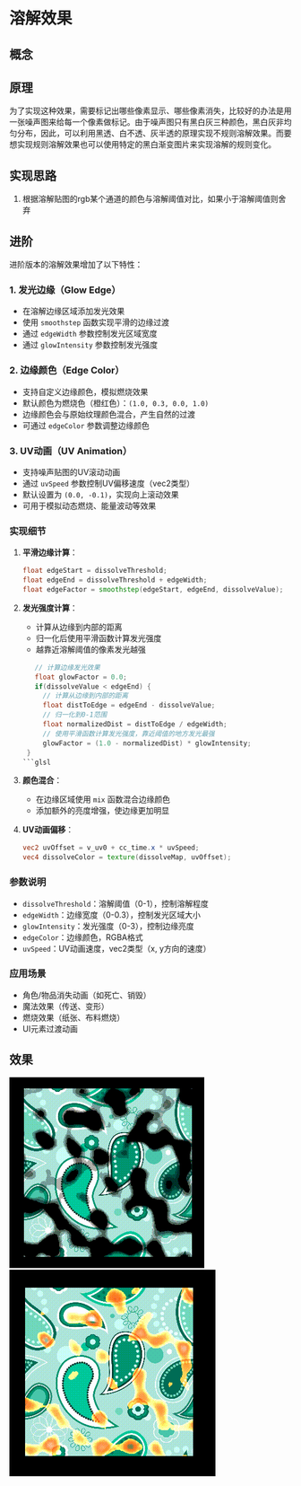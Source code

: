 # 溶解效果

## 概念


## 原理
为了实现这种效果，需要标记出哪些像素显示、哪些像素消失，比较好的办法是用一张噪声图来给每一个像素做标记。由于噪声图只有黑白灰三种颜色，黑白灰非均匀分布，因此，可以利用黑透、白不透、灰半透的原理实现不规则溶解效果。而要想实现规则溶解效果也可以使用特定的黑白渐变图片来实现溶解的规则变化。

## 实现思路
1. 根据溶解贴图的rgb某个通道的颜色与溶解阈值对比，如果小于溶解阈值则舍弃

## 进阶

进阶版本的溶解效果增加了以下特性：

### 1. 发光边缘（Glow Edge）
- 在溶解边缘区域添加发光效果
- 使用 `smoothstep` 函数实现平滑的边缘过渡
- 通过 `edgeWidth` 参数控制发光区域宽度
- 通过 `glowIntensity` 参数控制发光强度

### 2. 边缘颜色（Edge Color）
- 支持自定义边缘颜色，模拟燃烧效果
- 默认颜色为燃烧色（橙红色）：`(1.0, 0.3, 0.0, 1.0)`
- 边缘颜色会与原始纹理颜色混合，产生自然的过渡
- 可通过 `edgeColor` 参数调整边缘颜色

### 3. UV动画（UV Animation）
- 支持噪声贴图的UV滚动动画
- 通过 `uvSpeed` 参数控制UV偏移速度（vec2类型）
- 默认设置为 `(0.0, -0.1)`，实现向上滚动效果
- 可用于模拟动态燃烧、能量波动等效果

### 实现细节
1. **平滑边缘计算**：
   ```glsl
   float edgeStart = dissolveThreshold;
   float edgeEnd = dissolveThreshold + edgeWidth;
   float edgeFactor = smoothstep(edgeStart, edgeEnd, dissolveValue);
   ```

2. **发光强度计算**：
   - 计算从边缘到内部的距离
   - 归一化后使用平滑函数计算发光强度
   - 越靠近溶解阈值的像素发光越强
   ```glsl
      // 计算边缘发光效果
      float glowFactor = 0.0;
      if(dissolveValue < edgeEnd) {
        // 计算从边缘到内部的距离
        float distToEdge = edgeEnd - dissolveValue;
        // 归一化到0-1范围
        float normalizedDist = distToEdge / edgeWidth;
        // 使用平滑函数计算发光强度，靠近阈值的地方发光最强
        glowFactor = (1.0 - normalizedDist) * glowIntensity;
    }
   ```glsl

3. **颜色混合**：
   - 在边缘区域使用 `mix` 函数混合边缘颜色
   - 添加额外的亮度增强，使边缘更加明显

4. **UV动画偏移**：
   ```glsl
   vec2 uvOffset = v_uv0 + cc_time.x * uvSpeed;
   vec4 dissolveColor = texture(dissolveMap, uvOffset);
   ```

### 参数说明
- `dissolveThreshold`：溶解阈值（0-1），控制溶解程度
- `edgeWidth`：边缘宽度（0-0.3），控制发光区域大小
- `glowIntensity`：发光强度（0-3），控制边缘亮度
- `edgeColor`：边缘颜色，RGBA格式
- `uvSpeed`：UV动画速度，vec2类型（x, y方向的速度）

### 应用场景
- 角色/物品消失动画（如死亡、销毁）
- 魔法效果（传送、变形）
- 燃烧效果（纸张、布料燃烧）
- UI元素过渡动画


## 效果
![溶解效果](../../resource/image/溶解效果.gif)
![纸张燃烧效果](../../resource/image/纸张燃烧.gif)